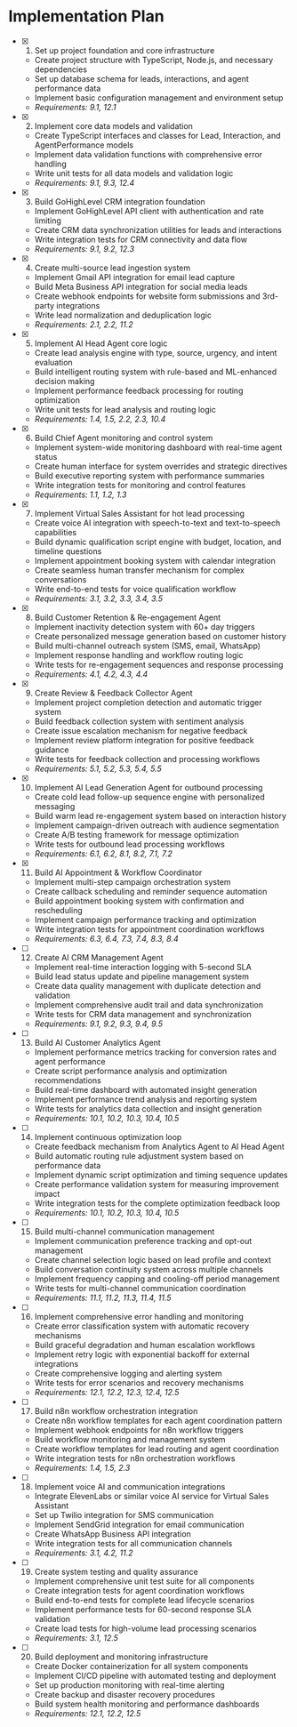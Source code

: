 # Implementation Plan

- [x] 1. Set up project foundation and core infrastructure

  - Create project structure with TypeScript, Node.js, and necessary dependencies
  - Set up database schema for leads, interactions, and agent performance data
  - Implement basic configuration management and environment setup
  - _Requirements: 9.1, 12.1_

- [x] 2. Implement core data models and validation

  - Create TypeScript interfaces and classes for Lead, Interaction, and AgentPerformance models
  - Implement data validation functions with comprehensive error handling
  - Write unit tests for all data models and validation logic
  - _Requirements: 9.1, 9.3, 12.4_

- [x] 3. Build GoHighLevel CRM integration foundation

  - Implement GoHighLevel API client with authentication and rate limiting
  - Create CRM data synchronization utilities for leads and interactions
  - Write integration tests for CRM connectivity and data flow
  - _Requirements: 9.1, 9.2, 12.3_

- [x] 4. Create multi-source lead ingestion system

  - Implement Gmail API integration for email lead capture
  - Build Meta Business API integration for social media leads
  - Create webhook endpoints for website form submissions and 3rd-party integrations
  - Write lead normalization and deduplication logic
  - _Requirements: 2.1, 2.2, 11.2_

- [x] 5. Implement AI Head Agent core logic

  - Create lead analysis engine with type, source, urgency, and intent evaluation
  - Build intelligent routing system with rule-based and ML-enhanced decision making
  - Implement performance feedback processing for routing optimization
  - Write unit tests for lead analysis and routing logic
  - _Requirements: 1.4, 1.5, 2.2, 2.3, 10.4_

- [x] 6. Build Chief Agent monitoring and control system

  - Implement system-wide monitoring dashboard with real-time agent status
  - Create human interface for system overrides and strategic directives
  - Build executive reporting system with performance summaries
  - Write integration tests for monitoring and control features
  - _Requirements: 1.1, 1.2, 1.3_

- [x] 7. Implement Virtual Sales Assistant for hot lead processing

  - Create voice AI integration with speech-to-text and text-to-speech capabilities
  - Build dynamic qualification script engine with budget, location, and timeline questions
  - Implement appointment booking system with calendar integration
  - Create seamless human transfer mechanism for complex conversations
  - Write end-to-end tests for voice qualification workflow
  - _Requirements: 3.1, 3.2, 3.3, 3.4, 3.5_

- [x] 8. Build Customer Retention & Re-engagement Agent

  - Implement inactivity detection system with 60+ day triggers
  - Create personalized message generation based on customer history
  - Build multi-channel outreach system (SMS, email, WhatsApp)
  - Implement response handling and workflow routing logic
  - Write tests for re-engagement sequences and response processing
  - _Requirements: 4.1, 4.2, 4.3, 4.4_

- [x] 9. Create Review & Feedback Collector Agent

  - Implement project completion detection and automatic trigger system
  - Build feedback collection system with sentiment analysis
  - Create issue escalation mechanism for negative feedback
  - Implement review platform integration for positive feedback guidance
  - Write tests for feedback collection and processing workflows
  - _Requirements: 5.1, 5.2, 5.3, 5.4, 5.5_

- [x] 10. Implement AI Lead Generation Agent for outbound processing

  - Create cold lead follow-up sequence engine with personalized messaging
  - Build warm lead re-engagement system based on interaction history
  - Implement campaign-driven outreach with audience segmentation
  - Create A/B testing framework for message optimization
  - Write tests for outbound lead processing workflows
  - _Requirements: 6.1, 6.2, 8.1, 8.2, 7.1, 7.2_

- [x] 11. Build AI Appointment & Workflow Coordinator

  - Implement multi-step campaign orchestration system
  - Create callback scheduling and reminder sequence automation
  - Build appointment booking system with confirmation and rescheduling
  - Implement campaign performance tracking and optimization
  - Write integration tests for appointment coordination workflows
  - _Requirements: 6.3, 6.4, 7.3, 7.4, 8.3, 8.4_

- [ ] 12. Create AI CRM Management Agent

  - Implement real-time interaction logging with 5-second SLA
  - Build lead status update and pipeline management system
  - Create data quality management with duplicate detection and validation
  - Implement comprehensive audit trail and data synchronization
  - Write tests for CRM data management and synchronization
  - _Requirements: 9.1, 9.2, 9.3, 9.4, 9.5_

- [ ] 13. Build AI Customer Analytics Agent

  - Implement performance metrics tracking for conversion rates and agent performance
  - Create script performance analysis and optimization recommendations
  - Build real-time dashboard with automated insight generation
  - Implement performance trend analysis and reporting system
  - Write tests for analytics data collection and insight generation
  - _Requirements: 10.1, 10.2, 10.3, 10.4, 10.5_

- [ ] 14. Implement continuous optimization loop

  - Create feedback mechanism from Analytics Agent to AI Head Agent
  - Build automatic routing rule adjustment system based on performance data
  - Implement dynamic script optimization and timing sequence updates
  - Create performance validation system for measuring improvement impact
  - Write integration tests for the complete optimization feedback loop
  - _Requirements: 10.1, 10.2, 10.3, 10.4, 10.5_

- [ ] 15. Build multi-channel communication management

  - Implement communication preference tracking and opt-out management
  - Create channel selection logic based on lead profile and context
  - Build conversation continuity system across multiple channels
  - Implement frequency capping and cooling-off period management
  - Write tests for multi-channel communication coordination
  - _Requirements: 11.1, 11.2, 11.3, 11.4, 11.5_

- [ ] 16. Implement comprehensive error handling and monitoring

  - Create error classification system with automatic recovery mechanisms
  - Build graceful degradation and human escalation workflows
  - Implement retry logic with exponential backoff for external integrations
  - Create comprehensive logging and alerting system
  - Write tests for error scenarios and recovery mechanisms
  - _Requirements: 12.1, 12.2, 12.3, 12.4, 12.5_

- [ ] 17. Build n8n workflow orchestration integration

  - Create n8n workflow templates for each agent coordination pattern
  - Implement webhook endpoints for n8n workflow triggers
  - Build workflow monitoring and management system
  - Create workflow templates for lead routing and agent coordination
  - Write integration tests for n8n orchestration workflows
  - _Requirements: 1.4, 1.5, 2.3_

- [ ] 18. Implement voice AI and communication integrations

  - Integrate ElevenLabs or similar voice AI service for Virtual Sales Assistant
  - Set up Twilio integration for SMS communication
  - Implement SendGrid integration for email communication
  - Create WhatsApp Business API integration
  - Write integration tests for all communication channels
  - _Requirements: 3.1, 4.2, 11.2_

- [ ] 19. Create system testing and quality assurance

  - Implement comprehensive unit test suite for all components
  - Create integration tests for agent coordination workflows
  - Build end-to-end tests for complete lead lifecycle scenarios
  - Implement performance tests for 60-second response SLA validation
  - Create load tests for high-volume lead processing scenarios
  - _Requirements: 3.1, 12.5_

- [ ] 20. Build deployment and monitoring infrastructure
  - Create Docker containerization for all system components
  - Implement CI/CD pipeline with automated testing and deployment
  - Set up production monitoring with real-time alerting
  - Create backup and disaster recovery procedures
  - Build system health monitoring and performance dashboards
  - _Requirements: 12.1, 12.2, 12.5_
